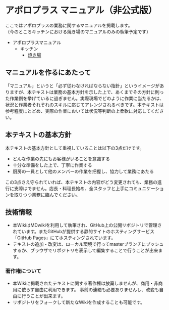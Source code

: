 # アポロプラス マニュアル（非公式版）

ここではアポロプラスの業務に関するマニュアルを掲載します。  
（今のところキッチンにおける焼き場のマニュアルのみの執筆予定です）

- アポロプラスマニュアル
	- キッチン
		- [焼き場](kitchen/grill/index.md)


## マニュアルを作るにあたって

「マニュアル」というと「必ず従わなければならない指針」というイメージがありますが、本テキストは業務の基本方針を示した上で、あくまでその方針に則った作業例を挙げているに過ぎません。実際現場でどのように作業に当たるかは、状況と作業者それぞれのスキルに応じてアレンジされるべきです。本テキストは参考程度にとどめ、実際の作業においては状況等判断の上柔軟に対応してください。

## 本テキストの基本方針

本テキストの基本方針として重視していることは以下の3点だけです。

- どんな作業の先にもお客様がいることを意識する
- 十分な準備をした上で、丁寧に作業する
- 厨房の一員として他のメンバーの作業を把握し、協力して業務にあたる

この3点さえ守られていれば、本テキストの内容がどう変更されても、業務の進行に支障はでません。店長・料理長始め、全スタッフと上手にコミュニケーションを取りつつ業務に臨んでください。

## 技術情報

- 本WikiはMDwikiを利用して執筆され、GitHub上の公開リポジトリで管理されています。またGitHubが提供する静的サイトのホスティングサービス「GitHub Pages」にてホスティングされています。
- テキストの追加・改変は、ローカル環境で行ってmasterブランチにプッシュするか、ブラウザでリポジトリを表示して編集することで行うことが出来ます。


### 著作権について

- 本Wikiに掲載されたテキストに関する著作権は放棄しませんが、商用・非商用に依らず自由に利用できます。 事前の連絡も必要ありませんし、改変も自由に行うことが出来ます。
- リポジトリをフォークして新たなWikiを作成することも可能です。

